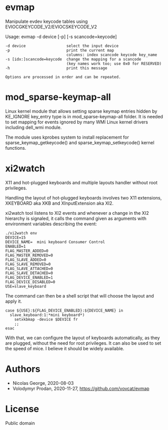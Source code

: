 # evmap

Manipulate evdev keycode tables using EVIOCGKEYCODE_V2/EVIOCSKEYCODE_V2

Usage: evmap -d device [-p] [-s scancode=keycode]

    -d device                  select the input device
    -p                         print the current map
                               columns: index scancode keycode key_name
    -s [idx:]scancode=keycode  change the mapping for a scancode
                               (key names work too; use 0x0 for RESERVED)
    -h                         print this message

    Options are processed in order and can be repeated.

# mod_sparse-keymap-all

Linux kernel module that allows setting sparse keymap entries hidden by
KE_IGNORE key_entry type is in mod_sparse-keymap-all folder. It is needed to
set mapping for events ignored by many WMI Linux kernel drivers including
dell_wmi module.

The module uses kprobes system to install replacement for
sparse_keymap_getkeycode() and sparse_keymap_setkeycode() kernel functions.

# xi2watch

X11 and hot-plugged keyboards and multiple layouts handler without root
privileges.

Handling the layout of hot-plugged keyboards involves two X11
extensions, XKEYBOARD aka XKB and XInputExtension aka XI2.

xi2watch tool listens to XI2 events and whenever a change in the XI2
hierarchy is signaled, it calls the command given as arguments with
environment variables describing the event:

    ./xi2watch env
    DEVICE=15
    DEVICE_NAME=  mini keyboard Consumer Control
    ENABLED=1
    FLAG_MASTER_ADDED=0
    FLAG_MASTER_REMOVED=0
    FLAG_SLAVE_ADDED=0
    FLAG_SLAVE_REMOVED=0
    FLAG_SLAVE_ATTACHED=0
    FLAG_SLAVE_DETACHED=0
    FLAG_DEVICE_ENABLED=1
    FLAG_DEVICE_DISABLED=0
    USE=slave_keyboard

The command can then be a shell script that will choose the layout and
apply it.

    case ${USE}:${FLAG_DEVICE_ENABLED}:${DEVICE_NAME} in
      slave_keyboard:1:*mini keyboard*)
        setxkbmap -device $DEVICE fr
        ;;
    esac

With that, we can configure the layout of keyboards automatically, as
they are plugged, without the need for root privileges. It can also be
used to set the speed of mice. I believe it should be widely available.

# Authors

* Nicolas George, 2020-08-03
* Volodymyr Prodan, 2020-11-27, https://github.com/vovcat/evmap

# License

Public domain
